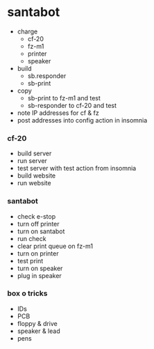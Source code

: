 # santabot

* charge
  * cf-20
  * fz-m1
  * printer
  * speaker
* build
  * sb.responder
  * sb-print
* copy
  * sb-print to fz-m1 and test
  * sb-responder to cf-20 and test
* note IP addresses for cf & fz
* post addresses into config action in insomnia
### cf-20
* build server
* run server
* test server with test action from insomnia
* build website
* run website
### santabot
* check e-stop
* turn off printer
* turn on santabot
* run check
* clear print queue on fz-m1
* turn on printer
* test print
* turn on speaker
* plug in speaker

### box o tricks
* IDs
* PCB
* floppy & drive
* speaker & lead
* pens
